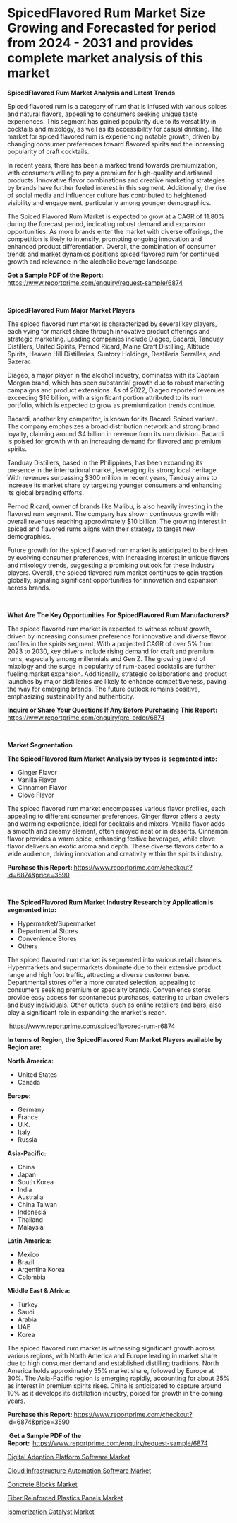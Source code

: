 <p><h1>SpicedFlavored Rum Market Size Growing and Forecasted for period from 2024 - 2031 and provides complete market analysis of this market</h1></p><p><strong>SpicedFlavored Rum Market Analysis and Latest Trends</strong></p>
<p><p>Spiced flavored rum is a category of rum that is infused with various spices and natural flavors, appealing to consumers seeking unique taste experiences. This segment has gained popularity due to its versatility in cocktails and mixology, as well as its accessibility for casual drinking. The market for spiced flavored rum is experiencing notable growth, driven by changing consumer preferences toward flavored spirits and the increasing popularity of craft cocktails.</p><p>In recent years, there has been a marked trend towards premiumization, with consumers willing to pay a premium for high-quality and artisanal products. Innovative flavor combinations and creative marketing strategies by brands have further fueled interest in this segment. Additionally, the rise of social media and influencer culture has contributed to heightened visibility and engagement, particularly among younger demographics.</p><p>The Spiced Flavored Rum Market is expected to grow at a CAGR of 11.80% during the forecast period, indicating robust demand and expansion opportunities. As more brands enter the market with diverse offerings, the competition is likely to intensify, promoting ongoing innovation and enhanced product differentiation. Overall, the combination of consumer trends and market dynamics positions spiced flavored rum for continued growth and relevance in the alcoholic beverage landscape.</p></p>
<p><strong>Get a Sample PDF of the Report:&nbsp;</strong> <a href="https://www.reportprime.com/enquiry/request-sample/6874">https://www.reportprime.com/enquiry/request-sample/6874</a></p>
<p>&nbsp;</p>
<p><strong>SpicedFlavored Rum Major Market Players</strong></p>
<p><p>The spiced flavored rum market is characterized by several key players, each vying for market share through innovative product offerings and strategic marketing. Leading companies include Diageo, Bacardi, Tanduay Distillers, United Spirits, Pernod Ricard, Maine Craft Distilling, Altitude Spirits, Heaven Hill Distilleries, Suntory Holdings, Destileria Serralles, and Sazerac.</p><p>Diageo, a major player in the alcohol industry, dominates with its Captain Morgan brand, which has seen substantial growth due to robust marketing campaigns and product extensions. As of 2022, Diageo reported revenues exceeding $16 billion, with a significant portion attributed to its rum portfolio, which is expected to grow as premiumization trends continue.</p><p>Bacardi, another key competitor, is known for its Bacardi Spiced variant. The company emphasizes a broad distribution network and strong brand loyalty, claiming around $4 billion in revenue from its rum division. Bacardi is poised for growth with an increasing demand for flavored and premium spirits.</p><p>Tanduay Distillers, based in the Philippines, has been expanding its presence in the international market, leveraging its strong local heritage. With revenues surpassing $300 million in recent years, Tanduay aims to increase its market share by targeting younger consumers and enhancing its global branding efforts.</p><p>Pernod Ricard, owner of brands like Malibu, is also heavily investing in the flavored rum segment. The company has shown continuous growth with overall revenues reaching approximately $10 billion. The growing interest in spiced and flavored rums aligns with their strategy to target new demographics.</p><p>Future growth for the spiced flavored rum market is anticipated to be driven by evolving consumer preferences, with increasing interest in unique flavors and mixology trends, suggesting a promising outlook for these industry players. Overall, the spiced flavored rum market continues to gain traction globally, signaling significant opportunities for innovation and expansion across brands.</p></p>
<p>&nbsp;</p>
<p><strong>What Are The Key Opportunities For SpicedFlavored Rum Manufacturers?</strong></p>
<p><p>The spiced flavored rum market is expected to witness robust growth, driven by increasing consumer preference for innovative and diverse flavor profiles in the spirits segment. With a projected CAGR of over 5% from 2023 to 2030, key drivers include rising demand for craft and premium rums, especially among millennials and Gen Z. The growing trend of mixology and the surge in popularity of rum-based cocktails are further fueling market expansion. Additionally, strategic collaborations and product launches by major distilleries are likely to enhance competitiveness, paving the way for emerging brands. The future outlook remains positive, emphasizing sustainability and authenticity.</p></p>
<p><strong>Inquire or Share Your Questions If Any Before Purchasing This Report:</strong> <a href="https://www.reportprime.com/enquiry/pre-order/6874">https://www.reportprime.com/enquiry/pre-order/6874</a></p>
<p>&nbsp;</p>
<p><strong>Market Segmentation</strong></p>
<p><strong>The SpicedFlavored Rum Market Analysis by types is segmented into:</strong></p>
<p><ul><li>Ginger Flavor</li><li>Vanilla Flavor</li><li>Cinnamon Flavor</li><li>Clove Flavor</li></ul></p>
<p><p>The spiced flavored rum market encompasses various flavor profiles, each appealing to different consumer preferences. Ginger flavor offers a zesty and warming experience, ideal for cocktails and mixers. Vanilla flavor adds a smooth and creamy element, often enjoyed neat or in desserts. Cinnamon flavor provides a warm spice, enhancing festive beverages, while clove flavor delivers an exotic aroma and depth. These diverse flavors cater to a wide audience, driving innovation and creativity within the spirits industry.</p></p>
<p><strong>Purchase this Report:&nbsp;</strong><a href="https://www.reportprime.com/checkout?id=6874&price=3590">https://www.reportprime.com/checkout?id=6874&price=3590</a></p>
<p>&nbsp;</p>
<p><strong>The SpicedFlavored Rum Market Industry Research by Application is segmented into:</strong></p>
<p><ul><li>Hypermarket/Supermarket</li><li>Departmental Stores</li><li>Convenience Stores</li><li>Others</li></ul></p>
<p><p>The spiced flavored rum market is segmented into various retail channels. Hypermarkets and supermarkets dominate due to their extensive product range and high foot traffic, attracting a diverse customer base. Departmental stores offer a more curated selection, appealing to consumers seeking premium or specialty brands. Convenience stores provide easy access for spontaneous purchases, catering to urban dwellers and busy individuals. Other outlets, such as online retailers and bars, also play a significant role in expanding the market's reach.</p></p>
<p><a href="https://www.reportprime.com/spicedflavored-rum-r6874">&nbsp;https://www.reportprime.com/spicedflavored-rum-r6874</a></p>
<p><strong>In terms of Region, the SpicedFlavored Rum Market Players available by Region are:</strong></p>
<p>
    <p> <strong> North America: </strong>
        <ul>
            <li>United States</li>
            <li>Canada</li>
        </ul>
        </p> 
    <p> <strong> Europe: </strong>
        <ul>
            <li>Germany</li>
            <li>France</li>
            <li>U.K.</li>
            <li>Italy</li>
            <li>Russia</li>
        </ul>
        </p> 
    <p> <strong> Asia-Pacific: </strong>
        <ul>
            <li>China</li>
            <li>Japan</li>
            <li>South Korea</li>
            <li>India</li>
            <li>Australia</li>
            <li>China Taiwan</li>
            <li>Indonesia</li>
            <li>Thailand</li>
            <li>Malaysia</li>
        </ul>
        </p> 
    <p> <strong> Latin America: </strong>
        <ul>
            <li>Mexico</li>
            <li>Brazil</li>
            <li>Argentina Korea</li>
            <li>Colombia</li>
        </ul>
        </p> 
    <p> <strong> Middle East & Africa: </strong>
        <ul>
            <li>Turkey</li>
            <li>Saudi</li>
            <li>Arabia</li>
            <li>UAE</li>
            <li>Korea</li>
        </ul>
    </p>
    </p>
<p><p>The spiced flavored rum market is witnessing significant growth across various regions, with North America and Europe leading in market share due to high consumer demand and established distilling traditions. North America holds approximately 35% market share, followed by Europe at 30%. The Asia-Pacific region is emerging rapidly, accounting for about 25% as interest in premium spirits rises. China is anticipated to capture around 10% as it develops its distillation industry, poised for growth in the coming years.</p></p>
<p><strong>Purchase this Report: </strong><a href="https://www.reportprime.com/checkout?id=6874&price=3590">https://www.reportprime.com/checkout?id=6874&price=3590</a></p>
<p>&nbsp;<strong>Get a Sample PDF of the Report:&nbsp;&nbsp;</strong><a href="https://www.reportprime.com/enquiry/request-sample/6874">https://www.reportprime.com/enquiry/request-sample/6874</a></p>
<p><strong></strong></p>
<p><p><a href="https://medium.com/@torreysmith2023/global-digital-adoption-platform-software-market-share-and-growth-opportunities-and-market-size-6314c31be6f9">Digital Adoption Platform Software Market</a></p><p><a href="https://medium.com/@torreysmith2023/cloud-infrastructure-automation-software-market-industry-landscape-growth-trajectories-and-global-98afc95cc028?postPublishedType=initial">Cloud Infrastructure Automation Software Market</a></p><p><a href="https://www.linkedin.com/pulse/global-concrete-blocks-industry-types-applications-market-players-babqf?trackingId=VkBKQ3aDQZ%2BcQ8b%2BLnhcxQ%3D%3D">Concrete Blocks Market</a></p><p><a href="https://issuu.com/reportprime-2/docs/fiber-reinforced-plastics-panels-ma_a6ae9a03505f02">Fiber Reinforced Plastics Panels Market</a></p><p><a href="https://www.linkedin.com/pulse/global-isomerization-catalyst-market-trends-forecasts-strategic-ry1ic?trackingId=p6qMSrkbSX280kh5pVI24A%3D%3D">Isomerization Catalyst Market</a></p></p>